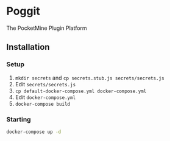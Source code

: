 # Poggit
The PocketMine Plugin Platform

## Installation
### Setup
1. `mkdir secrets` and `cp secrets.stub.js secrets/secrets.js`
2. Edit `secrets/secrets.js`
3. `cp default-docker-compose.yml docker-compose.yml`
4. Edit `docker-compose.yml`
5. `docker-compose build`

### Starting
```bash
docker-compose up -d
```
